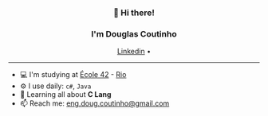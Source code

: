 <h3 align="center">👋 Hi there!</h3>
<h3 align="center">I'm Douglas Coutinho</h3>
<p align="center">
  <a href="https://www.linkedin.com/in/douglas-coutinho-dos-santos/">Linkedin</a> •
</p>

---

- 💻 I'm  studying at [École 42](https://www.42.fr/) - [Rio](https://www.42.rio/)
- ⚙️ I use daily:  `c#`, `Java`
- 🌱 Learning all about **C Lang**
- 📫 Reach me: eng.doug.coutinho@gmail.com 
